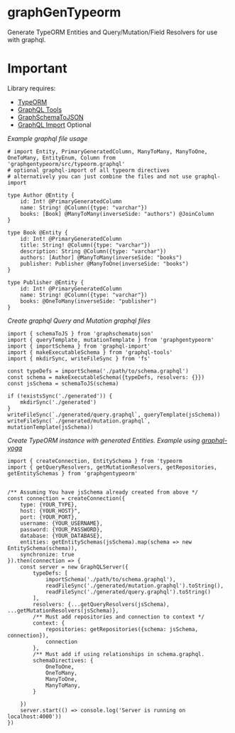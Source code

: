 # graphGenTypeorm
Generate TypeORM Entities and Query/Mutation/Field Resolvers for use with graphql.

# Important
Library requires:
+ [TypeORM](https://github.com/typeorm/typeorm)
+ [GraphQL Tools](https://github.com/apollographql/graphql-tools)
+ [GraphSchemaToJSON](https://github.com/jjwtay/graphSchemaToJson)
+ [GraphQL Import](https://github.com/prismagraphql/graphql-import) Optional



*Example graphql file usage*

    # import Entity, PrimaryGeneratedColumn, ManyToMany, ManyToOne, OneToMany, EntityEnum, Column from 'graphgentypeorm/src/typeorm.graphql'
    # optional graphql-import of all typeorm directives
    # alternatively you can just combine the files and not use graphql-import

    type Author @Entity {
        id: Int! @PrimaryGeneratedColumn
        name: String! @Column({type: "varchar"})
        books: [Book] @ManyToMany(inverseSide: "authors") @JoinColumn
    }

    type Book @Entity {
        id: Int! @PrimaryGeneratedColumn
        title: String! @Column({type: "varchar"})
        description: String @Column({type: "varchar"})
        authors: [Author] @ManyToMany(inverseSide: "books")
        publisher: Publisher @ManyToOne(inverseSide: "books")
    }

    type Publisher @Entity {
        id: Int! @PrimaryGeneratedColumn
        name: String! @Column({type: "varchar"})
        books: @OneToMany(inverseSide: "publisher")
    }

*Create graphql Query and Mutation graphql files*

    import { schemaToJS } from 'graphschematojson'
    import { queryTemplate, mutationTemplate } from 'graphgentypeorm'
    import { importSchema } from 'graphql-import'
    import { makeExecutableSchema } from 'graphql-tools'
    import { mkdirSync, writeFileSync } from 'fs'

    const typeDefs = importSchema('./path/to/schema.graphql')
    const schema = makeExecutableSchema({typeDefs, resolvers: {}})
    const jsSchema = schemaToJS(schema)

    if (!existsSync('./generated')) {
        mkdirSync('./generated')
    }
    writeFileSync(`./generated/query.graphql`, queryTemplate(jsSchema))
    writeFileSync(`./generated/mutation.graphql`, mutationTemplate(jsSchema))

*Create TypeORM instance with generated Entities. Example using [graphql-yoga](https://github.com/prismagraphql/graphql-yoga)*

    import { createConnection, EntitySchema } from 'typeorm
    import { getQueryResolvers, getMutationResolvers, getRepositories,  getEntitySchemas } from 'graphgentypeorm'


    /** Assuming You have jsSchema already created from above */
    const connection = createConnection({
        type: {YOUR_TYPE},
        host: {YOUR_HOST}",
        port: {YOUR_PORT},
        username: {YOUR_USERNAME},
        password: {YOUR_PASSWORD},
        database: {YOUR_DATABASE},
        entities: getEntitySchemas(jsSchema).map(schema => new EntitySchema(schema)),
        synchronize: true
    }).then(connection => {
        const server = new GraphQLServer({
            typeDefs: [
                importSchema('./path/to/schema.graphql'),
                readFileSync('./generated/mutation.graphql').toString(),
                readFileSync('./generated/query.graphql').toString()
            ],
            resolvers: {...getQueryResolvers(jsSchema), ...getMutationResolvers(jsSchema)},
            /** Must add repositories and connection to context */
            context: {
                repositories: getRepositories({schema: jsSchema, connection}),
                connection
            },
            /** Must add if using relationships in schema.graphql.
            schemaDirectives: {
                OneToOne,
                OneToMany,
                ManyToOne,
                ManyToMany,
            }

        })
        server.start(() => console.log('Server is running on localhost:4000'))
    })
